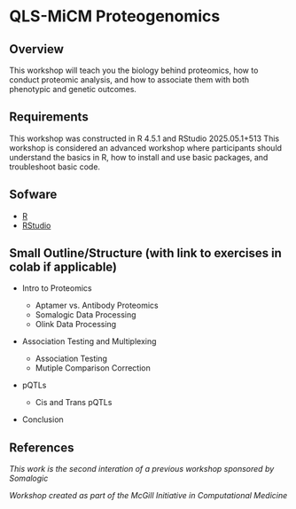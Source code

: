 # QLS-MiCM Proteogenomics

## Overview
This workshop will teach you the biology behind proteomics, how to conduct proteomic analysis, and how to associate them with both phenotypic and genetic outcomes.
   
## Requirements
This workshop was constructed in R 4.5.1 and RStudio 2025.05.1+513
This workshop is considered an advanced workshop where participants should understand the basics in R, how to install and use basic packages, and troubleshoot basic code.

   
## Sofware <List of software that will be used during the workshop>
* [R](https://cran.rstudio.com/)
* [RStudio](https://posit.co/download/rstudio-desktop/)

   
## Small Outline/Structure (with link to exercises in colab if applicable)
* Intro to Proteomics
   - Aptamer vs. Antibody Proteomics
   - Somalogic Data Processing
   - Olink Data Processing

* Association Testing and Multiplexing
  - Association Testing
  - Mutiple Comparison Correction
  
* pQTLs
  - Cis and Trans pQTLs
  
* Conclusion


## References
*This work is the second interation of a previous workshop sponsored by Somalogic*
   
*Workshop created as part of the McGill Initiative in Computational Medicine*
